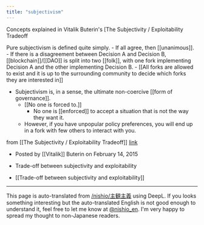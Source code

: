 ```yaml
---
title: "subjectivism"
---
```


Concepts explained in Vitalik Buterin's [The Subjectivity / Exploitability Tradeoff

Pure subjectivism is defined quite simply.
    - If all agree, then [[unanimous]].
    - If there is a disagreement between Decision A and Decision B, [[blockchain]]/[[DAO]] is split into two [[folk]], with one fork implementing Decision A and the other implementing Decision B.
    - [[All forks are allowed to exist and it is up to the surrounding community to decide which forks they are interested in]]
- Subjectivism is, in a sense, the ultimate non-coercive [[form of governance]].
    - [[No one is forced to.]]
        - No one is [[enforced]] to accept a situation that is not the way they want it.
    - However, if you have unpopular policy preferences, you will end up in a fork with few others to interact with you.

from [[The Subjectivity / Exploitability Tradeoff]] [link](https://blog.ethereum.org/2015/02/14/subjectivity-exploitability-tradeoff)
- Posted by [[Vitalik]] Buterin on February 14, 2015
- Trade-off between subjectivity and exploitability

- [[Trade-off between subjectivity and exploitability]]
---
This page is auto-translated from [/nishio/主観主義](https://scrapbox.io/nishio/主観主義) using DeepL. If you looks something interesting but the auto-translated English is not good enough to understand it, feel free to let me know at [@nishio_en](https://twitter.com/nishio_en). I'm very happy to spread my thought to non-Japanese readers.